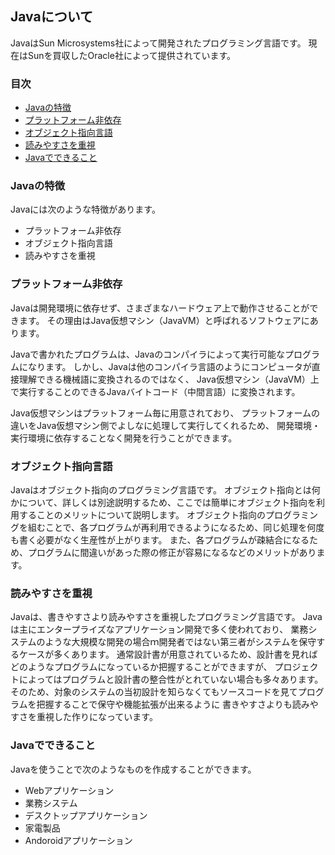 ## Javaについて
JavaはSun Microsystems社によって開発されたプログラミング言語です。
現在はSunを買収したOracle社によって提供されています。

### 目次
* [Javaの特徴](#sec1)
* [プラットフォーム非依存](#sec2)
* [オブジェクト指向言語](#sec3)
* [読みやすさを重視](#sec4)
* [Javaでできること](#sec5)

### <a name="sec1"></a>Javaの特徴
Javaには次のような特徴があります。

* プラットフォーム非依存
* オブジェクト指向言語
* 読みやすさを重視

### <a name="sec2"></a>プラットフォーム非依存
Javaは開発環境に依存せず、さまざまなハードウェア上で動作させることができます。
その理由はJava仮想マシン（JavaVM）と呼ばれるソフトウェアにあります。

Javaで書かれたプログラムは、Javaのコンパイラによって実行可能なプログラムになります。
しかし、Javaは他のコンパイラ言語のようにコンピュータが直接理解できる機械語に変換されるのではなく、
Java仮想マシン（JavaVM）上で実行することのできるJavaバイトコード（中間言語）に変換されます。

Java仮想マシンはプラットフォーム毎に用意されており、
プラットフォームの違いをJava仮想マシン側でよしなに処理して実行してくれるため、
開発環境・実行環境に依存することなく開発を行うことができます。

### <a name="sec3"></a>オブジェクト指向言語
Javaはオブジェクト指向のプログラミング言語です。
オブジェクト指向とは何かについて、詳しくは別途説明するため、ここでは簡単にオブジェクト指向を利用することのメリットについて説明します。
オブジェクト指向のプログラミングを組むことで、各プログラムが再利用できるようになるため、同じ処理を何度も書く必要がなく生産性が上がります。
また、各プログラムが疎結合になるため、プログラムに間違いがあった際の修正が容易になるなどのメリットがあります。

### <a name="sec4"></a>読みやすさを重視
Javaは、書きやすさより読みやすさを重視したプログラミング言語です。
Javaは主にエンタープライズなアプリケーション開発で多く使われており、
業務システムのような大規模な開発の場合ｍ開発者ではない第三者がシステムを保守するケースが多くあります。
通常設計書が用意されているため、設計書を見ればどのようなプログラムになっているか把握することができますが、
プロジェクトによってはプログラムと設計書の整合性がとれていない場合も多々あります。
そのため、対象のシステムの当初設計を知らなくてもソースコードを見てプログラムを把握することで保守や機能拡張が出来るように
書きやすさよりも読みやすさを重視した作りになっています。

### <a name="sec5"></a>Javaでできること
Javaを使うことで次のようなものを作成することができます。
* Webアプリケーション
* 業務システム
* デスクトップアプリケーション
* 家電製品
* Andoroidアプリケーション

